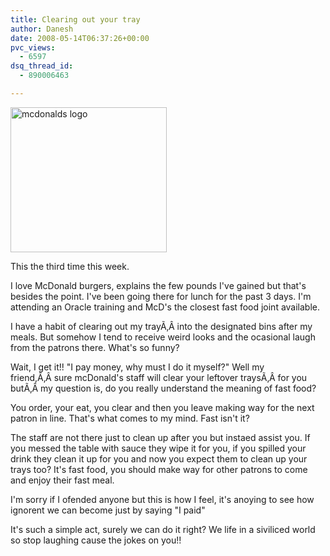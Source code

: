 ```yaml
---
title: Clearing out your tray
author: Danesh
date: 2008-05-14T06:37:26+00:00
pvc_views:
  - 6597
dsq_thread_id:
  - 890006463

---
```

[<img loading="lazy" class="alignnone size-full wp-image-556" title="mcdonalds_logo" src="/wp-content/uploads/2008/05/mcdonalds_logo1.jpg" alt="mcdonalds logo" width="250" height="232" />][1]

This the third time this week.

I love McDonald burgers, explains the few pounds I've gained but that's besides the point. I've been going there for lunch for the past 3 days. I'm attending an Oracle training and McD's the closest fast food joint available.

I have a habit of clearing out my trayÃ‚Â into the designated bins after my meals. But somehow I tend to receive weird looks and the ocasional laugh from the patrons there. What's so funny?

Wait, I get it!! "I pay money, why must I do it myself?" Well my friend,Ã‚Â sure mcDonald's staff will clear your leftover traysÃ‚Â for you butÃ‚Â my question is, do you really understand the meaning of fast food?

You order, your eat, you clear and then you leave making way for the next patron in line. That's what comes to my mind. Fast isn't it?

The staff are not there just to clean up after you but instaed assist you. If you messed the table with sauce they wipe it for you, if you spilled your drink they clean it up for you and now you expect them to clean up your trays too? It's fast food, you should make way for other patrons to come and enjoy their fast meal.

I'm sorry if I ofended anyone but this is how I feel, it's anoying to see how ignorent we can become just by saying "I paid"

It's such a simple act, surely we can do it right? We life in a siviliced world so stop laughing cause the jokes on you!!

 [1]: /wp-content/uploads/2008/05/mcdonalds_logo1.jpg